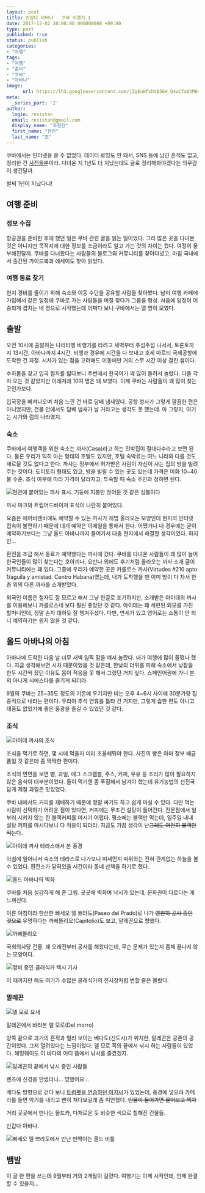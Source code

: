 ```yaml
---
layout: post
title: 반갑다 아바나 - 쿠바 여행기 1
date: 2017-12-02 20:00:00.000000000 +09:00
type: post
published: true
status: publish
categories:
- "여행"
tags:
- "여행"
- "준비"
- "쿠바"
- "아바나"
image:
      url: https://lh3.googleusercontent.com/jZgEuHfxht856H_Q4wCfa8hM04MKJITwvUrM2S07Ff_ktBmGB-Fvs-YvjuGt7ZocP2YQs3dHwHJ9y2I8YxKu2gcYKHIJCYfmJCd0IMGDa0nA2H632uf0VVUP32o0oHA44SOAa1gbUzGaM4aFfrJvtYqbZUvl2WVHNyhEkuSHElQ5iOPWQDrL-pwZxhC5msE6F3CZIQzEXbvOzoxv5CK8mrqwcOnc5GNh9ki9966sxfTeSB0vw5qrzwfdQJDfyo2mPWo_kZtnOgPjUe8WYUp6G_-wwyO8KjIOZhoTKPYpb5znMEAVHamxjsfflbnOlO8m7zuw2Mi8i39_jzTCVyvd_iDGGGY6qcpFypquol3sVdLbMoeuunbdWaXljbGI6FR7gMiFgkub4-XIGprdWuagHGolrfVShNAB5wkVN-J66enjMI1bessnWiz1tictFWdFOFotS5sU2_xy3ff402RLJ43RUSnnj1rZDyiMcbnyC7yufwbWPoOClN6Ffau-khcmshQ3EV5OrhME4YBUWXONM__rbnVleCj4BE0om3xUqEWs8n_4ABj6bVrHexcIsGKh2QOzPS6aDxNxo5CnRCLOC0H5WkCNKyWKVcmRWUULImk=w1937-h1089-no
meta:
  _series_part: '2'
author:
  login: resistan
  email: resistan@gmail.com
  display_name: "조현진"
  first_name: "현진"
  last_name: "조"
---
```


쿠바에서는 인터넷을 쓸 수 없었다. 데이터 로밍도 안 돼서, SNS 등에 남긴 흔적도 없고, 정리한 건 <a href="https://flic.kr/s/aHskL5pSin" target="_blank" title="새창">사진들</a>뿐이라. 다녀온 지 1년도 더 지났는데도 글로 정리해봐야겠다는 의무감이 생긴달까.

벌써 1년이 지났다니!

## 여행 준비

### 정보 수집

항공권을 준비한 후에 했던 일은 쿠바 관련 글을 읽는 일이었다. 그리 많은 곳을 다녀본 것은 아니지만 목적지에 대한 정보를 조금이라도 알고 가는 것의 차이는 컸다. 여정이 풍부해진달까. 쿠바를 다녀왔다는 사람들의 블로그와 커뮤니티를 찾아다녔고, 마침 국내에서 출간된 가이드북과 에세이도 찾아 읽었다.

### 여행 동료 찾기

현지 경비를 줄이기 위해 숙소와 이동 수단을 공유할 사람을 찾아봤다. 남미 여행 카페에 가입해서 같은 일정에 쿠바로 가는 사람들을 며칠 찾다가 그룹을 형성. 처음에 일정이 어중되게 겹치는 네 명으로 시작했는데 어쩌다 보니 쿠바에서는 열 명이 모였다.

## 출발

오전 10시에 출발하는 나리타행 비행기를 타려고 새벽부터 주섬주섬 나서서, 토론토까지 13시간, 아바나까지 4시간. 비행과 경유에 시간을 다 보내고 호세 마르티 국제공항에 도착한 건 자정. 시차가 있는 점을 고려해도 이동에만 거의 스무 시간 이상 걸린 셈이다.

수하물을 찾고 입국 절차를 밟다보니 주변에서 한국어가 꽤 많이 들려서 놀랐다. 다들 각자 오는 것 같았지만 이래저래 10여 명은 돼 보였다. 이제 쿠바는 사람들이 꽤 많이 찾는 곳인가보다.

입국장을 빠져나오며 처음 느낀 건 바로 담배 냄새였다. 공항 청사가 그렇게 깔끔한 편은 아니었지만, 건물 안에서도 담배 냄새가 날 거라고는 생각도 못 했는데. 아 그렇지, 여기는 시가와 럼의 나라였지.

### 숙소

쿠바에서 여행객을 위한 숙소는 까사(Casa)라고 하는 민박집이 절대다수라고 보면 된다. 물론 우리가 익히 아는 형태의 호텔도 있지만, 호텔 숙박료는 여느 나라와 다를 것도 새로울 것도 없다고 한다. 까사는 정부에서 허가받은 사람이 자신이 사는 집의 방을 빌려주는 것이다. 도미토리 형태도 있고, 방을 빌릴 수 있는 곳도 있는데 가격은 미화 10~40불 수준. 조식 여부에 따라 가격이 달라지고, 투숙할 때 숙소 주인과 정하면 된다.

<div class="imageCaption alignCenter">
<img src="https://lh3.googleusercontent.com/8mEVFpEltuT0qkXKTgy6f4TjFZKnAH_tscqmmIMfFUg4Uj7AIgbYuAi7L8PgLveupaf32jnFNR6pf4Rza669GEdU5JFRuZHeEN_AOCZe6QIxCXbSEbfz1ISw43FPQvr_Ddpeq_EkWkZ0S1nmFoZv5U6tsFdFlhnOiePw6LNwAG7SMDhFiQRcXYEoR-1gkbl5QH0G3Cie21gXKUbNutomY2_0oLr3D--fDWdlgPlYDRB0Qb9bwIBQSvdujn6i42fceSm0yR-SRd69HVfoBZFA_v4Dh8tPLqg288GU9XIrC9-Pm8iTw7vxAem6XpSWjqgP1-W81xoP8770J1TllV-8MWj6YPH_CMorOaEk84wuwQpAd0bJ8izgl117OA68O1S-cDVyE8GDKNsewvZTt2tg8W8lNZCOvyDGyOlvoY-Zig9skzuMsxkXO9ThtPpurKCfhRKu-KiYJN-Pt9r_3V5RhL2jsvHaMF43bX-eDlzeCe31qfFopH5GZ8qSWkmqunxB8MNrRJxIza8DgUEC_Wa78pfWFwLtR0bJjKzHvyjIt4IxI72Bf8ysS4uLQyLR37_j6xro82VOQwPoZVf2r7pZKV_HvUwtEQFQIRYOpMGcJ8CCLAumwPNeLzrTBmu8LSxIyY9tQJTTR8--MU1AlRn2eZacAAZ0-UkNUHp_=w1789-h1007-no" alt="현관에 붙어있는 까사 표시. 기둥에 지붕만 얹어둔 것 같은 심볼이다">
<p>까사 마크와 트립어드바이저 표식이 나란히 붙어있다.</p>
</div>

요즘은 에어비앤비에도 예약할 수 있는 까사가 제법 올라오는 모양인데 현지의 인터넷 접속이 불편하기 때문에 대개 예약은 이메일을 통해서 한다. 어쨌거나 내 경우에는 굳이 예약하기보다는 그냥 올드 아바나까지 들어가서 대충 현지에서 해결할 생각이었다. 하지만...

환전을 조금 해서 동료가 예약했다는 까사에 갔다. 쿠바를 다녀온 사람들이 꽤 많이 늘어 한국인들이 많이 찾는다는 호아끼나, 요반나 외에도 후기처럼 올라오는 까사 소개 글이 커뮤니티에는 꽤 있다. 그중에 우리가 예약한 곳은 카를로스 까사(Virtudes #210 apto 1/aguila y amistad. Centro Habana)였는데, 내가 도착했을 땐 이미 방이 다 차서 한 층 위의 다른 까사를 소개받았다.

외국인 이름은 철자도 잘 모르고 해서 그냥 한글로 표기하지만, 소개받은 아이데의 까사를 이용해보니 카를로스네 보다 훨씬 좋았던 것 같다. 아이데는 꽤 세련된 외모를 가진 할머니인데, 정말 손자 대하듯 잘 챙겨주셨다. 다만, 연세가 있고 영어로는 소통이 안 되니 예약하기는 쉽지 않을 것 같다. 

## 올드 아바나의 아침

아바나에 도착한 다음 날 너무 새벽 일찍 잠을 깨서 놀랐다. 내가 여행에 많이 들떴나 했다. 지금 생각해보면 시차 때문이었을 것 같은데, 한낮의 더위를 피해 숙소에서 낮잠을 한두 시간씩 잤던 이유도 몸이 적응을 못 해서 그랬던 거지 싶다. 스페인어권에 가니 본의 아니게 시에스타를 즐기게 되더라.

9월의 쿠바는 25~35도 정도의 기온에 우기지만 비는 오후 4~6시 사이에 30분가량 집중적으로 내리는 편이다. 우리야 추석 연휴를 틈타 간 거지만, 그렇게 습한 편도 아니고 태풍도 없었기에 좋은 풍광을 즐길 수 있었던 것 같다.

### 조식

<div class="imageCaption alignCenter">
<img src="https://lh3.googleusercontent.com/51FQOp9OcZYioKayXx2Na4ty-Okb8cqeQI-6lgnPrBo0CNt-oFL0xr0gp1V3iRcIYtNv8C-ZvYrk-ivTUoyX9009IvgByZi1L6FL0xKSmp-8vBQtuN-Qiwvq6UBGEllcutsqqVlQrs06dLwtOE9NGOQuEWzIN4wGeJGPx5C7AB_VJl8sB00zFhIBf6ZwNIQKRz4OE-mNohQoJkbh0-z_yoJw1QAPZRjhXyA8LsBSHkQchKl_BOKX_Ec6Du3mIC7qWo7HDQEkZAI6rHobbdF5E_TF04s8XaPi3WGXWqiEBX-LHn751_6sonTeRs_zv8Dl-h-USZlvRZKtcKlYZiDuPI3svXGPBdgWtqpSvo7V2kEEpqGD9yCmS2pnYEFgvPB884WXg8KHZpq1YuBWwTZ3c-nQZl9Fw7QpS8Dd1XvP9xzfExy8WjReVsORGy5yEMwoLordwB0vIeb5NBwQow-5kGi9oeBZB135LTS9w6Moc8KKQwzA2enKGcm_jFeWG7yWopEqoxXqUVmB0WUrPTX5xgWs8Qu7f8nG2gOJno7aetrJl8TOalXPTOn2tW1tqrnQ-scrBzWgJTMOXsTdc2sTKOhe-U-VTJGuYQR7oxA71Z4LugEDPnuAZHywzXSsguYk2MQDhwbLUokw2AMaod3Dim6Qngz3DU1w9CMH=w1452-h1089-no" alt="아이데 까사의 조식">
<p>조식을 먹기로 하면, 몇 시에 먹을지 미리 조율해둬야 한다. 사진의 빵은 아마 정부 배급품일 것 같은데 좀 딱딱한 편이다.</p>
</div>

조식의 면면을 보면 빵, 과일, 에그 스크램블, 주스, 커피, 우유 등 조리가 많이 필요하지 않은 음식이 대부분이었다. 둘이 먹기엔 좀 푸짐해서 남겨야 했는데 유기농법의 선진국답게 제철 과일은 맛있었다.

쿠바 내에서도 커피를 재배하기 때문에 정말 싸기도 하고 쉽게 마실 수 있다. 다만 먹는 사람이 선택하기 어려운 점이 있다면, 커피에는 무조건 설탕이 들어간다. 전문점에서 일부러 시키지 않는 한 블랙커피를 마시기 어렵다. 평소에는 블랙만 먹는데, 일주일 내내 설탕 커피를 마시다보니 다 적응이 되더라. 지금도 가끔 생각이 난<del>그래도 여전히 블랙만 먹는</del>다.

<div class="alignCenter">
	<img src="//c1.staticflickr.com/6/5465/30030011132_325fbae705_h.jpg" alt="아이데 까사 테라스에서 본 풍경">
</div>

아침에 일어나서 숙소의 테라스로 나가보니 미세먼지 따위와는 전혀 관계없는 하늘을 볼 수 있었다. 환전소가 닫혀있을 시간이라 동네 산책을 하기로 했다.

<div class="imageCaption alignCenter">
<img src="//c1.staticflickr.com/9/8415/29515515613_b66eb2ad3c_h.jpg" alt="올드 아바나의 벽화">
<p>쿠바를 처음 실감하게 해 준 그림. 곳곳에 벽화며 낙서가 있는데, 문화권이 다르다는 게 느껴진다.</p>
</div>

이른 아침이라 한산한 빠세오 델 쁘라도(Paseo del Prado)로 나가 <del>영원히 공사 중인 것으로</del> 유명하다는 까삐똘리오(Capitolio)도 보고, 말레꼰으로 향했다.

<div class="imageCaption alignCenter">
	<img src="//c1.staticflickr.com/8/7774/30059935651_9d8adec30c_h.jpg" alt="까삐똘리오">
	<p>국회의사당 건물. 꽤 오래전부터 공사를 해왔다는데, 무슨 문제가 있는지 좀체 끝나지 않는 모양이다.</p>
</div>

<div class="imageCaption alignCenter">
	<img src="//c1.staticflickr.com/6/5764/30059936871_21dc83574e_h.jpg" alt="정비 중인 클래식카 택시 기사">
	<p>이 때까지만 해도 여기가 수많은 클래식카의 전시장처럼 변할 줄은 몰랐다.</p>
</div>

### 말레꼰

<div class="imageCaption alignCenter">
	<img src="//c1.staticflickr.com/8/7522/29848753260_17a33320df_h.jpg" alt="델 모로 요새">
	<p>말레꼰에서 바라본 델 모로(Del morro)</p>
</div>

양쪽 끝으로 과거의 흔적과 멀리 보이는 베다도(신도시)가 위치한, 말레꼰은 공존의 공간이었다. 그저 열려있다는 느낌이었다. 델 모로 쪽의 끝에서 낚시 하는 사람들이 있었다. 헤밍웨이도 이 바다의 어디 쯤에서 낚시를 즐겼겠지.

<div class="imageCaption alignCenter">
	<img src="https://lh3.googleusercontent.com/AJ3qAzJ-MtVlWOKVnf40emncSAgpe6OyL8fE34stjsD40kNU-RyPJpJY1ce5ITpCjX13QEOvxagx_eUyIOjW6xOgNxuv_Vkf9s7KSzRUAlOiPy0LLMTqIr22G6jXhDZkr-YkGp98BgBOmfwW-Nn2JOA7i3gwo7CqmHkQ3p58mfTLXNb67Ryg4ERIzRvqdwmBkWdQdiGvC8kh51Ifp2J3iQIazEcK-MmNzwxed5zXFSHrCUOHzg1-us3Wmzl1y3w7VJz2xOE51qEyH4mzn-lJXpbEuY51zX8U99sUQEmNllQ6NN6NaWN-f2pKD7epga5ZfypKQaUTDVdML9r-tzUAHUxAagSFPjwL6I9HL9qnu9V2tkGFAQCeFZp_m4LbB15Komjwbae_c0HFvCVn0ZsSIT7UDfN9KvlTs5d0nQdzJAQtAff3HS3U4C7Zacker8nJMOy7RqaoIt6HBSYzqhufMAEC26SoR2HViIz0wzVc8E3O0ZfUX7-yn982mr71C731w95YZTyCDW0RVydwVg08MwiEfFbeE-skakgvhwOi4qJiPa3twwWt58vzTTa6rvlyx5lDr1icYnCiyRRexM_xC-27ixnur5JxQgEnYPobhaw=w1966-h852-no" alt="말레꼰의 끝에서 낚시 중인 사람들">
	<p>렌즈에 신경을 안썼더니... 망했어요...</p>
</div>

베다도 방향으로 걷다 보니 <a href="https://flic.kr/p/LYdKeC" target="_blank" title="새창">트럼펫을 연습하던 아저씨</a>가 있었는데, 풍경에 넣으려 카메라를 들면 악기를 내리고 빤히 쳐다보길래 좀 미안했다. <del>인물이 들어가면 물어보고 찍자</del>

거리 곳곳에서 만나는 올드카, 다채로운 듯 비슷한 색으로 칠해진 건물들.

반갑다 아바나.

<div class="alignCenter">
	<img src="//c1.staticflickr.com/6/5647/30059954401_3ca53a9d25_h.jpg" alt="빠세오 델 쁘라도에서 만난 반짝이는 올드 비틀">
</div>

## 뱀발

이 글 한 편을 쓰는데 9월부터 거의 2개월이 걸렸다. 여행기는 이제 시작인데, 언제 완결할 수 있을지...